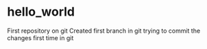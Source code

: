 # hello_world
First repository on git
Created first branch in git
trying to commit the changes first time in git

